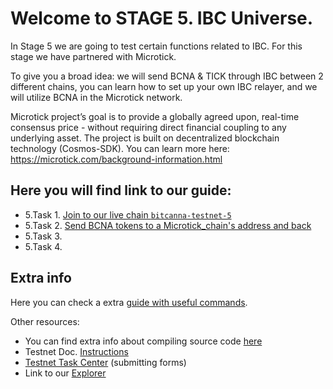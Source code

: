 # Welcome to STAGE 5. IBC Universe.

In Stage 5 we are going to test certain functions related to IBC. For this stage we have partnered with Microtick. 

To give you a broad idea: we will send BCNA & TICK through IBC between 2 different chains, you can learn how to set up your own IBC relayer, and we will utilize BCNA in the Microtick network.

Microtick project’s goal is to provide a globally agreed upon, real-time consensus price - without requiring direct financial coupling to any underlying asset. 
The project is built on decentralized blockchain technology (Cosmos-SDK). You can learn more here: https://microtick.com/background-information.html


## Here you will find link to our guide:

* 5.Task 1. [Join to our live chain `bitcanna-testnet-5`](https://github.com/BitCannaGlobal/testnet-bcna-cosmos/blob/main/instructions/stage5/task5.1.md)
* 5.Task 2. [Send BCNA tokens to a Microtick_chain's address and back](https://github.com/BitCannaGlobal/testnet-bcna-cosmos/blob/main/instructions/stage5/task5.2.md)
* 5.Task 3.
* 5.Task 4.


## Extra info

Here you can check a extra [guide with useful commands](https://github.com/BitCannaGlobal/testnet-bcna-cosmos/blob/main/instructions/stage1/useful.md).

Other resources:
* You can find extra info about compiling source code [here](https://github.com/BitCannaGlobal/testnet-bcna-cosmos)
* Testnet Doc. [Instructions](https://testnet.bitcanna.io/testnet/phase-1-invitational-testnet)
* [Testnet Task Center](https://bitcannavalidators.knack.com/task-center#overview/) (submitting forms)
* Link to our [Explorer](https://https://testnet-explorer.bitcanna.io/)
